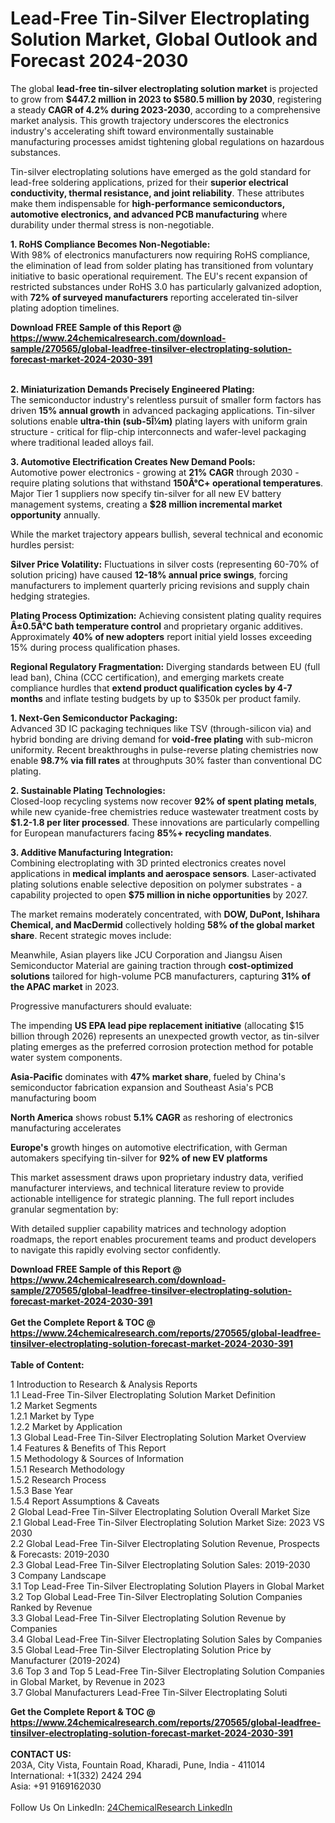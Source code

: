 <h1>Lead-Free Tin-Silver Electroplating Solution Market, Global Outlook and Forecast 2024-2030</h1><p>The global <strong>lead-free tin-silver electroplating solution market</strong> is projected to grow from <strong>$447.2 million in 2023 to $580.5 million by 2030</strong>, registering a steady <strong>CAGR of 4.2% during 2023-2030</strong>, according to a comprehensive market analysis. This growth trajectory underscores the electronics industry's accelerating shift toward environmentally sustainable manufacturing processes amidst tightening global regulations on hazardous substances.</p><p>Tin-silver electroplating solutions have emerged as the gold standard for lead-free soldering applications, prized for their <strong>superior electrical conductivity, thermal resistance, and joint reliability</strong>. These attributes make them indispensable for <strong>high-performance semiconductors, automotive electronics, and advanced PCB manufacturing</strong> where durability under thermal stress is non-negotiable.</p><p><strong>1. RoHS Compliance Becomes Non-Negotiable:</strong><br>
With 98% of electronics manufacturers now requiring RoHS compliance, the elimination of lead from solder plating has transitioned from voluntary initiative to basic operational requirement. The EU's recent expansion of restricted substances under RoHS 3.0 has particularly galvanized adoption, with <strong>72% of surveyed manufacturers</strong> reporting accelerated tin-silver plating adoption timelines.</p><div><b>Download FREE Sample of this Report @ 
            <a href="https://www.24chemicalresearch.com/download-sample/270565/global-leadfree-tinsilver-electroplating-solution-forecast-market-2024-2030-391">
            https://www.24chemicalresearch.com/download-sample/270565/global-leadfree-tinsilver-electroplating-solution-forecast-market-2024-2030-391</a></b></div><br><p><strong>2. Miniaturization Demands Precisely Engineered Plating:</strong><br>
The semiconductor industry's relentless pursuit of smaller form factors has driven <strong>15% annual growth</strong> in advanced packaging applications. Tin-silver solutions enable <strong>ultra-thin (sub-5Î¼m)</strong> plating layers with uniform grain structure - critical for flip-chip interconnects and wafer-level packaging where traditional leaded alloys fail.</p><p><strong>3. Automotive Electrification Creates New Demand Pools:</strong><br>
Automotive power electronics - growing at <strong>21% CAGR</strong> through 2030 - require plating solutions that withstand <strong>150Â°C+ operational temperatures</strong>. Major Tier 1 suppliers now specify tin-silver for all new EV battery management systems, creating a <strong>$28 million incremental market opportunity</strong> annually.</p><p>While the market trajectory appears bullish, several technical and economic hurdles persist:</p><p><strong>Silver Price Volatility:</strong> Fluctuations in silver costs (representing 60-70% of solution pricing) have caused <strong>12-18% annual price swings</strong>, forcing manufacturers to implement quarterly pricing revisions and supply chain hedging strategies.</p><p><strong>Plating Process Optimization:</strong> Achieving consistent plating quality requires <strong>Â±0.5Â°C bath temperature control</strong> and proprietary organic additives. Approximately <strong>40% of new adopters</strong> report initial yield losses exceeding 15% during process qualification phases.</p><p><strong>Regional Regulatory Fragmentation:</strong> Diverging standards between EU (full lead ban), China (CCC certification), and emerging markets create compliance hurdles that <strong>extend product qualification cycles by 4-7 months</strong> and inflate testing budgets by up to $350k per product family.</p><p><spoiler><strong>1. Next-Gen Semiconductor Packaging:</strong><br>
Advanced 3D IC packaging techniques like TSV (through-silicon via) and hybrid bonding are driving demand for <strong>void-free plating</strong> with sub-micron uniformity. Recent breakthroughs in pulse-reverse plating chemistries now enable <strong>98.7% via fill rates</strong> at throughputs 30% faster than conventional DC plating.</spoiler></p><p><spoiler><strong>2. Sustainable Plating Technologies:</strong><br>
Closed-loop recycling systems now recover <strong>92% of spent plating metals</strong>, while new cyanide-free chemistries reduce wastewater treatment costs by <strong>$1.2-1.8 per liter processed</strong>. These innovations are particularly compelling for European manufacturers facing <strong>85%+ recycling mandates</strong>.</spoiler></p><p><spoiler><strong>3. Additive Manufacturing Integration:</strong><br>
Combining electroplating with 3D printed electronics creates novel applications in <strong>medical implants and aerospace sensors</strong>. Laser-activated plating solutions enable selective deposition on polymer substrates - a capability projected to open <strong>$75 million in niche opportunities</strong> by 2027.</spoiler></p><p>The market remains moderately concentrated, with <strong>DOW, DuPont, Ishihara Chemical, and MacDermid</strong> collectively holding <strong>58% of the global market share</strong>. Recent strategic moves include:</p><p>Meanwhile, Asian players like JCU Corporation and Jiangsu Aisen Semiconductor Material are gaining traction through <strong>cost-optimized solutions</strong> tailored for high-volume PCB manufacturers, capturing <strong>31% of the APAC market</strong> in 2023.</p><p>Progressive manufacturers should evaluate:</p><p>The impending <strong>US EPA lead pipe replacement initiative</strong> (allocating $15 billion through 2026) represents an unexpected growth vector, as tin-silver plating emerges as the preferred corrosion protection method for potable water system components.</p><p><strong>Asia-Pacific</strong> dominates with <strong>47% market share</strong>, fueled by China's semiconductor fabrication expansion and Southeast Asia's PCB manufacturing boom</p><p><strong>North America</strong> shows robust <strong>5.1% CAGR</strong> as reshoring of electronics manufacturing accelerates</p><p><strong>Europe's</strong> growth hinges on automotive electrification, with German automakers specifying tin-silver for <strong>92% of new EV platforms</strong></p><p>This market assessment draws upon proprietary industry data, verified manufacturer interviews, and technical literature review to provide actionable intelligence for strategic planning. The full report includes granular segmentation by:</p><p>With detailed supplier capability matrices and technology adoption roadmaps, the report enables procurement teams and product developers to navigate this rapidly evolving sector confidently.</p><div><b>Download FREE Sample of this Report @ 
            <a href="https://www.24chemicalresearch.com/download-sample/270565/global-leadfree-tinsilver-electroplating-solution-forecast-market-2024-2030-391">
            https://www.24chemicalresearch.com/download-sample/270565/global-leadfree-tinsilver-electroplating-solution-forecast-market-2024-2030-391</a></b></div><br><div><b>Get the Complete Report & TOC @ 
            <a href="https://www.24chemicalresearch.com/reports/270565/global-leadfree-tinsilver-electroplating-solution-forecast-market-2024-2030-391">
            https://www.24chemicalresearch.com/reports/270565/global-leadfree-tinsilver-electroplating-solution-forecast-market-2024-2030-391</a></b></div><br>
            <b>Table of Content:</b><p>1 Introduction to Research & Analysis Reports<br />
    1.1 Lead-Free Tin-Silver Electroplating Solution Market Definition<br />
    1.2 Market Segments<br />
        1.2.1 Market by Type<br />
        1.2.2 Market by Application<br />
    1.3 Global Lead-Free Tin-Silver Electroplating Solution Market Overview<br />
    1.4 Features & Benefits of This Report<br />
    1.5 Methodology & Sources of Information<br />
        1.5.1 Research Methodology<br />
        1.5.2 Research Process<br />
        1.5.3 Base Year<br />
        1.5.4 Report Assumptions & Caveats<br />
2 Global Lead-Free Tin-Silver Electroplating Solution Overall Market Size<br />
    2.1 Global Lead-Free Tin-Silver Electroplating Solution Market Size: 2023 VS 2030<br />
    2.2 Global Lead-Free Tin-Silver Electroplating Solution Revenue, Prospects & Forecasts: 2019-2030<br />
    2.3 Global Lead-Free Tin-Silver Electroplating Solution Sales: 2019-2030<br />
3 Company Landscape<br />
    3.1 Top Lead-Free Tin-Silver Electroplating Solution Players in Global Market<br />
    3.2 Top Global Lead-Free Tin-Silver Electroplating Solution Companies Ranked by Revenue<br />
    3.3 Global Lead-Free Tin-Silver Electroplating Solution Revenue by Companies<br />
    3.4 Global Lead-Free Tin-Silver Electroplating Solution Sales by Companies<br />
    3.5 Global Lead-Free Tin-Silver Electroplating Solution Price by Manufacturer (2019-2024)<br />
    3.6 Top 3 and Top 5 Lead-Free Tin-Silver Electroplating Solution Companies in Global Market, by Revenue in 2023<br />
    3.7 Global Manufacturers Lead-Free Tin-Silver Electroplating Soluti</p><div><b>Get the Complete Report & TOC @ 
            <a href="https://www.24chemicalresearch.com/reports/270565/global-leadfree-tinsilver-electroplating-solution-forecast-market-2024-2030-391">
            https://www.24chemicalresearch.com/reports/270565/global-leadfree-tinsilver-electroplating-solution-forecast-market-2024-2030-391</a></b></div><br><b>CONTACT US:</b><br>
            203A, City Vista, Fountain Road, Kharadi, Pune, India - 411014<br>
            International: +1(332) 2424 294<br>
            Asia: +91 9169162030 <br><br>
            Follow Us On LinkedIn: <a href="https://www.linkedin.com/company/24chemicalresearch/">24ChemicalResearch LinkedIn</a>